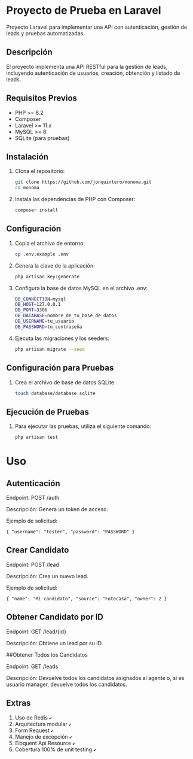 # Proyecto de Prueba en Laravel

Proyecto Laravel para implementar una API con autenticación, gestión de leads y pruebas automatizadas.

## Descripción

El proyecto implementa una API RESTful para la gestión de leads, incluyendo autenticación de usuarios, creación, obtención y listado de leads.

## Requisitos Previos

- PHP >= 8.2
- Composer
- Laravel >= 11.x
- MySQL >= 8
- SQLite (para pruebas)


## Instalación

1. Clona el repositorio:

   ```bash
   git clone https://github.com/jonquintero/monoma.git
   cd monoma

2. Instala las dependencias de PHP con Composer:

    ```bash
   composer install

## Configuración

1. Copia el archivo de entorno:

   ```bash
   cp .env.example .env
   
2. Genera la clave de la aplicación:

    ```bash
   php artisan key:generate
   
3. Configura la base de datos MySQL en el archivo .env:
    
    ```bash
    DB_CONNECTION=mysql
    DB_HOST=127.0.0.1
    DB_PORT=3306
    DB_DATABASE=nombre_de_tu_base_de_datos
    DB_USERNAME=tu_usuario
    DB_PASSWORD=tu_contraseña
   
4. Ejecuta las migraciones y los seeders:

    ```bash
    php artisan migrate --seed

## Configuración para Pruebas

1. Crea el archivo de base de datos SQLite:

    ```bash
    touch database/database.sqlite

## Ejecución de Pruebas

1. Para ejecutar las pruebas, utiliza el siguiente comando:

    ```bash
    php artisan test
   
# Uso

## Autenticación

Endpoint: POST /auth

Descripción: Genera un token de acceso.

Ejemplo de solicitud:

``{
"username": "tester",
"password": "PASSWORD"
}``

## Crear Candidato

Endpoint: POST /lead

Descripción: Crea un nuevo lead.

Ejemplo de solicitud:

``{
"name": "Mi candidato",
"source": "Fotocasa",
"owner": 2
}``

## Obtener Candidato por ID

Endpoint: GET /lead/{id}

Descripción: Obtiene un lead por su ID.


##Obtener Todos los Candidatos

Endpoint: GET /leads

Descripción: Devuelve todos los candidatos asignados al agente o, si es usuario manager, devuelve todos los candidatos.


## Extras

1. Uso de Redis `✔️`
2. Arquitectura modular `✔️`
3. Form Request `✔️`
4. Manejo de excepción `✔️`
5. Eloquent Api Resource `✔️`
6. Cobertura 100% de unit testing `✔️`






